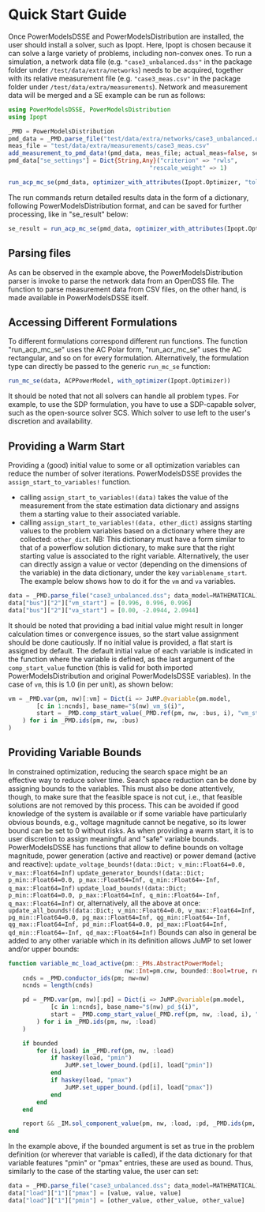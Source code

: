 # Quick Start Guide

Once PowerModelsDSSE and PowerModelsDistribution are installed, the user should install a solver, such as Ipopt. Here, Ipopt is chosen because it can solve a large variety of problems, including non-convex ones.
To run a simulation, a network data file (e.g. `"case3_unbalanced.dss"` in the package folder under `/test/data/extra/networks`) needs to be acquired, together with its relative measurement file (e.g. `"case3_meas.csv"` in the package folder under `/test/data/extra/measurements`). Network and measurement data will be merged and a SE example can be run as follows:

```julia
using PowerModelsDSSE, PowerModelsDistribution
using Ipopt

_PMD = PowerModelsDistribution
pmd_data = _PMD.parse_file("test/data/extra/networks/case3_unbalanced.dss"; data_model=MATHEMATICAL)
meas_file = "test/data/extra/measurements/case3_meas.csv"
add_measurement_to_pmd_data!(pmd_data, meas_file; actual_meas=false, seed=0)
pmd_data["se_settings"] = Dict{String,Any}("criterion" => "rwls",
                                        "rescale_weight" => 1)

run_acp_mc_se(pmd_data, optimizer_with_attributes(Ipopt.Optimizer, "tol"=>1e-6, "print_level"=>0))
```
The run commands return detailed results data in the form of a dictionary, following PowerModelsDistribution format, and can be saved for further processing, like in "se_result" below:

```julia
se_result = run_acp_mc_se(pmd_data, optimizer_with_attributes(Ipopt.Optimizer, "tol"=>1e-6, "print_level"=>0))
```

## Parsing files

As can be observed in the example above, the PowerModelsDistribution parser is invoke to parse the network data from an OpenDSS file.
The function to parse measurement data from CSV files, on the other hand, is made available in PowerModelsDSSE itself.

## Accessing Different Formulations

To different formulations correspond different run functions. The function "run_acp_mc_se" uses the AC Polar form, "run_acr_mc_se" uses the AC rectangular, and so on for every formulation. Alternatively, the formulation type can directly be passed to the generic `run_mc_se` function:
```julia
run_mc_se(data, ACPPowerModel, with_optimizer(Ipopt.Optimizer))
```
It should be noted that not all solvers can handle all problem types. For example, to use the SDP formulation, you have to use a SDP-capable solver, such as the open-source solver SCS. Which solver to use left to the user's discretion and availability.

## Providing a Warm Start

Providing a (good) initial value to some or all optimization variables can reduce the number of solver iterations. PowerModelsDSSE provides the `assign_start_to_variables!` function.
- calling `assign_start_to_variables!(data)` takes the value of the measurement from the state estimation data dictionary and assigns them a starting value to their associated variable.
- calling `assign_start_to_variables!(data, other_dict)` assigns starting values to the problem variables based on a dictionary where they are collected: `other_dict`. NB: This dictionary must have a form similar to that of a powerflow solution dictionary, to make sure that the right starting value is associated to the right variable.
Alternatively, the user can directly assign a value or vector (depending on the dimensions of the variable) in the data dictionary, under the key `variablename_start`. The example below shows how to do it for the `vm` and `va` variables.
```julia
data = _PMD.parse_file("case3_unbalanced.dss"; data_model=MATHEMATICAL)
data["bus"]["2"]["vm_start"] = [0.996, 0.996, 0.996]
data["bus"]["2"]["va_start"] = [0.00, -2.0944, 2.0944]
```
It should be noted that providing a bad initial value might result in longer calculation times or convergence issues, so the start value assignment should be done cautiously.
If no initial value is provided, a flat start is assigned by default. The default initial value of each variable is indicated in the function where the variable is defined, as the last argument of the `comp_start_value` function (this is valid for both imported PowerModelsDistribution and original PowerModelsDSSE variables). In the case of `vm`, this is 1.0 (in per unit), as shown below:
```julia
vm = _PMD.var(pm, nw)[:vm] = Dict(i => JuMP.@variable(pm.model,
        [c in 1:ncnds], base_name="$(nw)_vm_$(i)",
        start = _PMD.comp_start_value(_PMD.ref(pm, nw, :bus, i), "vm_start", c, 1.0)
    ) for i in _PMD.ids(pm, nw, :bus)
)
```

## Providing Variable Bounds

In constrained optimization, reducing the search space might be an effective way to reduce solver time. Search space reduction can be done by assigning bounds to the variables.
This must also be done attentively, though, to make sure that the feasible space is not cut, i.e., that feasible solutions are not removed by this process.
This can be avoided if good knowledge of the system is available or if some variable have particularly obvious bounds, e.g., voltage magnitude cannot be negative, so its lower bound can be set to 0 without risks.
As when providing a warm start, it is to user discretion to assign meaningful and "safe" variable bounds.
PowerModelsDSSE has functions that allow to define bounds on voltage magnitude, power generation (active and reactive) or power demand (active and reactive):
`update_voltage_bounds!(data::Dict; v_min::Float64=0.0, v_max::Float64=Inf)`
`update_generator_bounds!(data::Dict; p_min::Float64=0.0, p_max::Float64=Inf, q_min::Float64=-Inf, q_max::Float64=Inf)`
`update_load_bounds!(data::Dict; p_min::Float64=0.0, p_max::Float64=Inf, q_min::Float64=-Inf, q_max::Float64=Inf)`
or, alternatively, all the above at once:
`update_all_bounds!(data::Dict; v_min::Float64=0.0, v_max::Float64=Inf, pg_min::Float64=0.0, pg_max::Float64=Inf, qg_min::Float64=-Inf, qg_max::Float64=Inf, pd_min::Float64=0.0, pd_max::Float64=Inf, qd_min::Float64=-Inf, qd_max::Float64=Inf)`
Bounds can also in general be added to any other variable which in its definition allows JuMP to set lower and/or upper bounds:
```julia
function variable_mc_load_active(pm::_PMs.AbstractPowerModel;
                                 nw::Int=pm.cnw, bounded::Bool=true, report::Bool=true)
    cnds = _PMD.conductor_ids(pm; nw=nw)
    ncnds = length(cnds)

    pd = _PMD.var(pm, nw)[:pd] = Dict(i => JuMP.@variable(pm.model,
            [c in 1:ncnds], base_name="$(nw)_pd_$(i)",
            start = _PMD.comp_start_value(_PMD.ref(pm, nw, :load, i), "pd_start",c, 0.0)
        ) for i in _PMD.ids(pm, nw, :load)
    )

    if bounded
        for (i,load) in _PMD.ref(pm, nw, :load)
            if haskey(load, "pmin")
                JuMP.set_lower_bound.(pd[i], load["pmin"])
            end
            if haskey(load, "pmax")
                JuMP.set_upper_bound.(pd[i], load["pmax"])
            end
        end
    end

    report && _IM.sol_component_value(pm, nw, :load, :pd, _PMD.ids(pm, nw, :load), pd)
end
```
In the example above, if the bounded argument is set as true in the problem definition (or wherever that variable is called), if the data dictionary for that variable features "pmin" or "pmax" entries, these are used as bound. Thus, similarly to the case of the starting value, the user can set:
```julia
data = _PMD.parse_file("case3_unbalanced.dss"; data_model=MATHEMATICAL)
data["load"]["1"]["pmax"] = [value, value, value]
data["load"]["1"]["pmin"] = [other_value, other_value, other_value]
```
